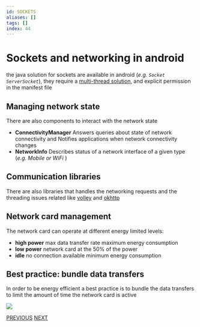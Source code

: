 ```yaml
---
id: SOCKETS
aliases: []
tags: []
index: 44
---
```


# Sockets and networking in android

the java solution for sockets are available in android (*e.g. `Socket` `ServerSocket`*), they require a [multi-thread solution](mobile_systems/asynchronous_techniques.md), and explicit permission in the manifest file

## Managing network state

There are also components to interact with the network state

- **ConnectivityManager** Answers queries about state of network connectivity and Notifies applications when network connectivity changes
- **NetworkInfo** Describes status of a network interface of a given type (*e.g. Mobile or WiFi* )

## Communication libraries

There are also libraries that handles the networking requests and the threading issues related like [volley](https://google.github.io/volley/) and [okhttp](https://square.github.io/okhttp/)

## Network card management

The network card can operate at different energy limited levels:

- **high power** max data transfer rate maximum energy consumption
- **low power** network card at the 50% of the power
- **idle** no connection available minimum energy consumption

## Best practice: bundle data transfers

In order to be energy efficient a best practice is to bundle the data transfers to limit the amount of time the network card is active

![](mobile_systems/Pasted%20image%2020240618124220.png)

[PREVIOUS](pages/android/alarms.md) [NEXT](mobile_systems/iot/iot.md)
